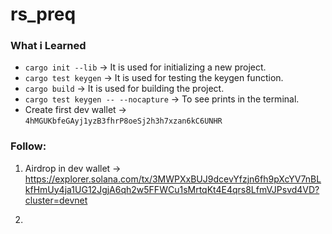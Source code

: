 # rs_preq

### What i Learned
- `cargo init --lib` → It is used for initializing a new project.
- `cargo test keygen` → It is used for testing the keygen function.
- `cargo build` → It is used for building the project.
- `cargo test keygen -- --nocapture` → To see prints in the terminal.
- Create first dev wallet  →  `4hMGUKbfeGAyj1yzB3fhrP8oeSj2h3h7xzan6kC6UNHR`


### Follow:
 1. Airdrop in dev wallet →  https://explorer.solana.com/tx/3MWPXxBUJ9dcevYfzjn6fh9pXcYV7nBLkfHmUy4ja1UG12JgjA6qh2w5FFWCu1sMrtqKt4E4qrs8LfmVJPsvd4VD?cluster=devnet

 2. 